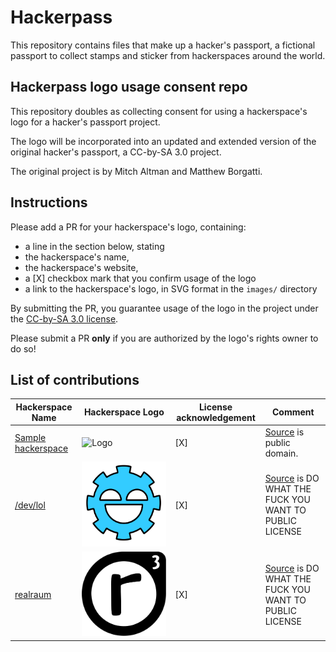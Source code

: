 # Hackerpass

This repository contains files that make up a hacker's passport,
a fictional passport to collect stamps and sticker from hackerspaces
around the world.

## Hackerpass logo usage consent repo

This repository doubles as collecting consent for using a hackerspace's
logo for a hacker's passport project.

The logo will be incorporated into an updated and extended version of the original
hacker's passport, a CC-by-SA 3.0 project.

The original project is by Mitch Altman and Matthew Borgatti.

## Instructions

Please add a PR for your hackerspace's logo, containing:

- a line in the section below, stating
- the hackerspace's name,
- the hackerspace's website,
- a [X] checkbox mark that you confirm usage of the logo
- a link to the hackerspace's logo, in SVG format in the `images/` directory

By submitting the PR, you guarantee usage of the logo in the project under the
[CC-by-SA 3.0 license](https://creativecommons.org/licenses/by-sa/3.0/legalcode.txt).

Please submit a PR **only** if you are authorized by the logo's rights owner to do so!

## List of contributions

|**Hackerspace Name**|**Hackerspace Logo**|**License acknowledgement**|**Comment**|
|----------------|----------------|-----------------------|-------|
|[Sample hackerspace](www.example.com/hackerspace)|![Logo](./images/sample.svg)|[X]|[Source](https://publicdomainvectors.org/en/free-clipart/Hacker-zone/64463.html) is public domain.|
|[/dev/lol](https://devlol.org)|![Logo](./images/devlol.svg)|[X]|[Source](https://git.devlol.org/devlol-systems/devlol-graphics/-/blob/master/logo/devlol-logo1.svg) is DO WHAT THE FUCK YOU WANT TO PUBLIC LICENSE|
|[realraum](https://realraum.at)|![Logo](./images/realraum.svg)|[X]|[Source](https://github.com/realraum/logo/blob/master/logo.svg) is DO WHAT THE FUCK YOU WANT TO PUBLIC LICENSE|
